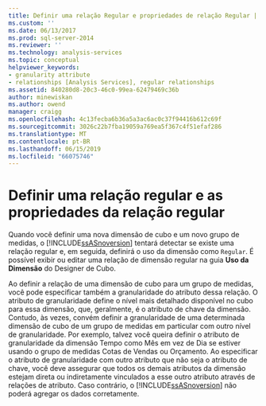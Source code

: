 ```yaml
---
title: Definir uma relação Regular e propriedades de relação Regular | Microsoft Docs
ms.custom: ''
ms.date: 06/13/2017
ms.prod: sql-server-2014
ms.reviewer: ''
ms.technology: analysis-services
ms.topic: conceptual
helpviewer_keywords:
- granularity attribute
- relationships [Analysis Services], regular relationships
ms.assetid: 840280d8-20c3-46c0-99ea-62479469c36b
author: minewiskan
ms.author: owend
manager: craigg
ms.openlocfilehash: 4c13fecba6b36a5a3ac6ac0c37f94416b612c69f
ms.sourcegitcommit: 3026c22b7fba19059a769ea5f367c4f51efaf286
ms.translationtype: MT
ms.contentlocale: pt-BR
ms.lasthandoff: 06/15/2019
ms.locfileid: "66075746"
---
```

# <a name="define-a-regular-relationship-and-regular-relationship-properties"></a>Definir uma relação regular e as propriedades da relação regular
  Quando você definir uma nova dimensão de cubo e um novo grupo de medidas, o [!INCLUDE[ssASnoversion](../../includes/ssasnoversion-md.md)] tentará detectar se existe uma relação regular e, em seguida, definirá o uso da dimensão como `Regular`. É possível exibir ou editar uma relação de dimensão regular na guia **Uso da Dimensão** do Designer de Cubo.  
  
 Ao definir a relação de uma dimensão de cubo para um grupo de medidas, você pode especificar também a granularidade do atributo dessa relação. O atributo de granularidade define o nível mais detalhado disponível no cubo para essa dimensão, que, geralmente, é o atributo de chave da dimensão. Contudo, às vezes, convém definir a granularidade de uma determinada dimensão de cubo de um grupo de medidas em particular com outro nível de granularidade. Por exemplo, talvez você queira definir o atributo de granularidade da dimensão Tempo como Mês em vez de Dia se estiver usando o grupo de medidas Cotas de Vendas ou Orçamento. Ao especificar o atributo de granularidade com outro atributo que não seja o atributo de chave, você deve assegurar que todos os demais atributos da dimensão estejam direta ou indiretamente vinculados a esse outro atributo através de relações de atributo. Caso contrário, o [!INCLUDE[ssASnoversion](../../includes/ssasnoversion-md.md)] não poderá agregar os dados corretamente.  
  
  
